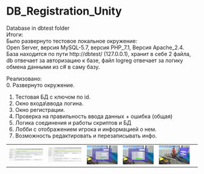 # DB_Registration_Unity
Database in dbtest folder</br>
Итоги:<br>
Было развернуто тестовое локальное окружение:<br>
Open Server, версия MySQL-5.7, версия PHP_7.1, Версия Apache_2.4.<br>
База находится по пути http://dbtest/ (127.0.0.1), хранит в себе 2 файла, db отвечает за авторизацию к базе, файл logreg отвечает за логику обмена данными из c# в саму базу.<br>

Реализовано:
<br>
0. Развернуто окружение.
1. Тестовая БД с ключом по id.
2. Окно входа\ввода логина.
3. Окно регистрации.
4. Проверка на правильность ввода данных + ошибка (общая)
5. Логика соединения и работы скриптов и БД
6. Лобби с отображением игрока и информацией о нем.
7. Возможность редактировать и перезаписывать инфо.
        </td>
<table>
    <tr>
        <td>
            <img src="Assets/Screens/db1.PNG" alt="">
        </td>
        <td>
            <img src="Assets/Screens/db2.PNG" alt="">
        </td>
        <td>
            <img src="Assets/Screens/login.PNG" alt="">
        </td>
        <td>
            <img src="Assets/Screens/reg.PNG" alt="">
        </td>
        <td>
            <img src="Assets/Screens/lobby.PNG" alt="">
        </td>
        <td>  
    </tr>
</table> 
